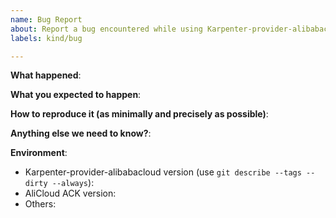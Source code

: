 ```yaml
---
name: Bug Report
about: Report a bug encountered while using Karpenter-provider-alibabacloud
labels: kind/bug

---
```


<!-- Please use this template while reporting a bug and provide as much info as possible. Not doing so may result in your bug not being addressed in a timely manner. Thanks!

If the matter is security related, please email to admin@cloudpilot.ai
-->

**What happened**:

**What you expected to happen**:

**How to reproduce it (as minimally and precisely as possible)**:

**Anything else we need to know?**:

**Environment**:

- Karpenter-provider-alibabacloud version (use `git describe --tags --dirty --always`):
- AliCloud ACK version:
- Others:
